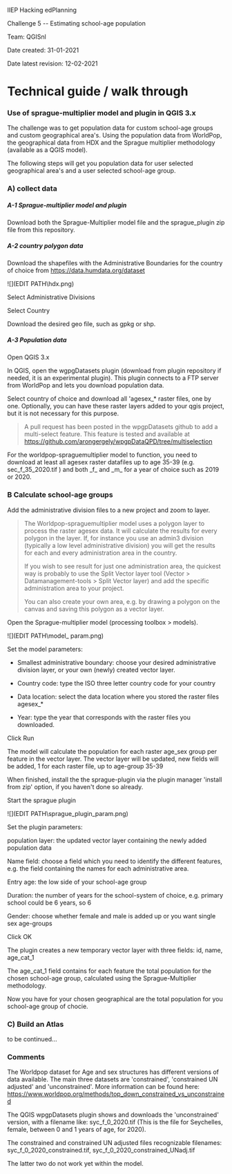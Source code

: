 IIEP Hacking edPlanning

Challenge 5 -- Estimating school-age population

Team: QGISnl

Date created: 31-01-2021

Date latest revision: 12-02-2021



# Technical guide / walk through

### Use of sprague-multiplier model and plugin in QGIS 3.x

The challenge was to get population data for custom school-age groups and custom geographical area's. Using the population data from WorldPop, the geographical data from HDX and the Sprague multiplier methodology (available as a QGIS model).

The following steps will get you population data for user selected geographical area's and a user selected school-age group.



### A) collect data

##### A-1 Sprague-multiplier model and plugin

Download both the Sprague-Multiplier model file and the sprague_plugin zip file from this repository.

##### A-2 country polygon data

Download the shapefiles with the Administrative Boundaries for the country of choice from <https://data.humdata.org/dataset>

![](EDIT PATH\hdx.png)

Select Administrative Divisions

Select Country

Download the desired geo file, such as gpkg or shp.



##### A-3 Population data

Open QGIS 3.x

In QGIS, open the wgpgDatasets plugin (download from plugin repository if needed, it is an experimental plugin).  This plugin connects to a FTP server from WorldPop and lets you download population data.

Select country of choice and download all 'agesex\_\* raster files, one by one. Optionally, you can have these raster layers added to your qgis project, but it is not necessary for this purpose.

> A pull request has been posted in the wpgpDatasets github to add a multi-select feature. This feature is tested and available at <https://github.com/arongergely/wpgpDataQPD/tree/multiselection>

For the worldpop-spraguemultiplier model to function, you need to download at least all agesex raster datafiles up to age 35-39 (e.g. sec_f\_35_2020.tif ) and both \_f\_ and \_m\_ for a year of choice such as 2019 or 2020.



### B Calculate school-age groups

Add the administrative division files to a new project and zoom to layer.

> The Worldpop-spraguemultiplier model uses a polygon layer to process the raster agesex data. It will calculate the results for every polygon in the layer. If, for instance you use an admin3 division (typically a low level administrative division) you will get the results for each and every administration area in the country.
>
> If you wish to see result for just one administration area, the quickest way is probably to use the Split Vector layer tool (Vector \> Datamanagement-tools \> Split Vector layer) and add the specific administration area to your project.
>
> You can also create your own area, e.g. by drawing a polygon on the canvas and saving this polygon as a vector layer.



Open the Sprague-multiplier model (processing toolbox \> models).

![](EDIT PATH\model_ param.png)

Set the model parameters:

-   Smallest administrative boundary: choose your desired administrative division layer, or your own (newly) created vector layer.
    
-   Country code: type the ISO three letter country code for your country
    
-   Data location: select the data location where you stored the raster files agesex\_\*
    
-   Year: type the year that corresponds with the raster files you downloaded.

Click Run

The model will calculate the population for each raster age_sex group per feature in the vector layer. The vector layer will be updated, new fields will be added, 1 for each raster file, up to age-group 35-39 

When finished, install the the sprague-plugin via the plugin manager 'install from zip' option, if you haven't done so already.

Start the sprague plugin

![](EDIT PATH\sprague_plugin_param.png)

Set the plugin parameters:

population layer: the updated vector layer containing the newly added population data 

Name field: choose a field which you need to identify the different features, e.g. the field containing the names for each administrative area.

Entry age: the low side of your school-age group

Duration: the number of years for the school-system of choice, e.g. primary school could be 6 years, so 6

Gender: choose whether female and male is added up or you want single sex age-groups

Click OK

The plugin creates a new temporary vector layer with three fields: id, name, age_cat_1

The age_cat_1 field contains for each feature the total population for the chosen school-age group, calculated using the Sprague-Multiplier methodology.



Now you have for your chosen geographical are the total population for you school-age group of chocie.



### C) Build an Atlas

to be continued...









### Comments

The Worldpop dataset for Age and sex structures has different versions of data available. The main three datasets are 'constrained', 'constrained UN adjusted' and 'unconstrained'. More information can be
found here: <https://www.worldpop.org/methods/top_down_constrained_vs_unconstrained>

The QGIS wpgpDatasets plugin shows and downloads the 'unconstrained' version, with a filename like: syc_f\_0_2020.tif  (This is the file for Seychelles, female, between 0 and 1 years of age, for 2020).

The constrained and constrained UN adjusted files recognizable filenames: syc_f\_0_2020_constrained.tif, syc_f\_0_2020_constrained_UNadj.tif

The latter two do not work yet within the model.
